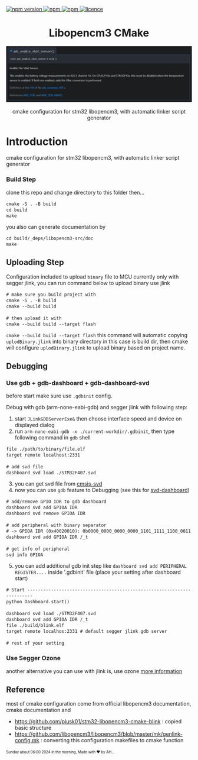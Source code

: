 <p >
  <a href="">
    <img alt="npm version" src="https://badgen.net/github/commits/ahsanu123/learnRepo/">
  </a>
  <a href="">
    <img alt="npm" src="https://badgen.net/github/contributors/ahsanu123/learnRepo/">
  </a>
  <a href="">
    <img alt="npm" src="https://badgen.net/github/branches/ahsanu123/learnRepo/">
  </a>
  <a href="https://github.com/ahsanu123/erpPlanner/blob/main/LICENSE">
    <img alt="licence" src="https://badgen.net/github/license/ahsanu123/learnRepo/">
  </a>
</p>

<h1 align="center">Libopencm3 CMake</h1>
<p align="center">  
   <img src="./resource/vbat.png" alt="vbat">
</p>
<p align="center">cmake configuration for stm32 libopencm3, with automatic linker script generator</p>



# Introduction 

cmake configuration for stm32 libopencm3, with automatic linker script generator

### Build Step
clone this repo and change directory to this folder then...
```shell
cmake -S . -B build
cd build
make
```

you also can generate documentation by

```shell
cd build/_deps/libopencm3-src/doc
make
```

## Uploading Step

Configuration included to upload `binary` file to MCU currently only with segger jlink, you can run command 
below to upload binary use jlink
```shell
# make sure you build project with
cmake -S . -B build
cmake --build build 

# then upload it with
cmake --build build --target flash
```
`cmake --build build --target flash` this command will automatic copying `uplodBinary.jlink` into 
binary directory in this case is build dir, then cmake will configure `uplodBinary.jlink` to upload 
binary based on project name.

## Debugging 

### Use gdb + gdb-dashboard + gdb-dashboard-svd 

before start make sure use `.gdbinit` config.

Debug with gdb (arm-none-eabi-gdb) and segger jlink with following step: 
1. start `JLinkGDBServerExe&` then choose interface speed and device on displayed dialog
2. run `arm-none-eabi-gdb -x ./current-workdir/.gdbinit`, then type following command in `gdb` shell
  ```shell
  file ./path/to/binary/file.elf
  target remote localhost:2331

  # add svd file 
  dashboard svd load ./STM32F407.svd
  ```
3. you can get svd file from [cmsis-svd](https://github.com/cmsis-svd/cmsis-svd-data/tree/main/data)
4. now you can use `gdb` feature to Debugging (see this for [svd-dashboard](https://github.com/ccalmels/gdb-dashboard-svd/tree/main?tab=readme-ov-file))
  ```shell
  # add/remove GPIO IDR to gdb dashboard
  dashboard svd add GPIOA IDR
  dashboard svd remove GPIOA IDR

  # add peripheral with binary separator
  # -> GPIOA IDR (0x40020010): 0b0000_0000_0000_0000_1101_1111_1100_0011
  dashboard svd add GPIOA IDR /_t

  # get info of peripheral
  svd info GPIOA
  
  ```

5. you can add additional gdb init step like `dashboard svd add PERIPHERAL REGISTER....` inside '.gdbinit' file (place your setting after dashboard start)

  ```shell
  # Start ------------------------------------------------------------------------
  python Dashboard.start()

  dashboard svd load ./STM32F407.svd
  dashboard svd add GPIOA IDR /_t
  file ./build/blink.elf
  target remote localhos:2331 # default segger jlink gdb server

  # rest of your setting
  ```

### Use Segger Ozone

another alternative you can use with jlink is, use ozone [more information](https://www.segger.com/products/development-tools/ozone-j-link-debugger/)

## Reference 

most of cmake configuration come from official libopencm3 documentation, cmake documentation and
- https://github.com/plusk01/stm32-libopencm3-cmake-blink : copied basic structure
- https://github.com/libopencm3/libopencm3/blob/master/mk/genlink-config.mk : converting this configuration makefiles to cmake function


<sub><sup> Sunday about 06:00 2024 in the morning, Made with ♥️ by AH...</sup></sub>
